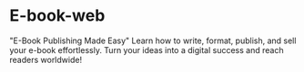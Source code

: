 # E-book-web
"E-Book Publishing Made Easy"  Learn how to write, format, publish, and sell your e-book effortlessly. Turn your ideas into a digital success and reach readers worldwide!

